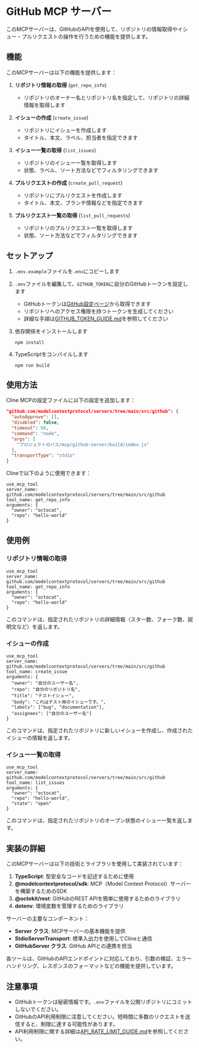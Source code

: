 # GitHub MCP サーバー

このMCPサーバーは、GitHubのAPIを使用して、リポジトリの情報取得やイシュー・プルリクエストの操作を行うための機能を提供します。

## 機能

このMCPサーバーは以下の機能を提供します：

1. **リポジトリ情報の取得** (`get_repo_info`)
   - リポジトリのオーナー名とリポジトリ名を指定して、リポジトリの詳細情報を取得します

2. **イシューの作成** (`create_issue`)
   - リポジトリにイシューを作成します
   - タイトル、本文、ラベル、担当者を指定できます

3. **イシュー一覧の取得** (`list_issues`)
   - リポジトリのイシュー一覧を取得します
   - 状態、ラベル、ソート方法などでフィルタリングできます

4. **プルリクエストの作成** (`create_pull_request`)
   - リポジトリにプルリクエストを作成します
   - タイトル、本文、ブランチ情報などを指定できます

5. **プルリクエスト一覧の取得** (`list_pull_requests`)
   - リポジトリのプルリクエスト一覧を取得します
   - 状態、ソート方法などでフィルタリングできます

## セットアップ

1. `.env.example`ファイルを`.env`にコピーします
2. `.env`ファイルを編集して、`GITHUB_TOKEN`に自分のGitHubトークンを設定します
   - GitHubトークンは[GitHub設定ページ](https://github.com/settings/tokens)から取得できます
   - リポジトリへのアクセス権限を持つトークンを生成してください
   - 詳細な手順は[GITHUB_TOKEN_GUIDE.md](./GITHUB_TOKEN_GUIDE.md)を参照してください

3. 依存関係をインストールします
   ```
   npm install
   ```

4. TypeScriptをコンパイルします
   ```
   npm run build
   ```

## 使用方法

Cline MCPの設定ファイルに以下の設定を追加します：

```json
"github.com/modelcontextprotocol/servers/tree/main/src/github": {
  "autoApprove": [],
  "disabled": false,
  "timeout": 60,
  "command": "node",
  "args": [
    "プロジェクトのパス/mcp/github-server/build/index.js"
  ],
  "transportType": "stdio"
}
```

Clineで以下のように使用できます：

```
use_mcp_tool
server_name: github.com/modelcontextprotocol/servers/tree/main/src/github
tool_name: get_repo_info
arguments: {
  "owner": "octocat",
  "repo": "hello-world"
}
```

## 使用例

### リポジトリ情報の取得

```
use_mcp_tool
server_name: github.com/modelcontextprotocol/servers/tree/main/src/github
tool_name: get_repo_info
arguments: {
  "owner": "octocat",
  "repo": "hello-world"
}
```

このコマンドは、指定されたリポジトリの詳細情報（スター数、フォーク数、説明文など）を返します。

### イシューの作成

```
use_mcp_tool
server_name: github.com/modelcontextprotocol/servers/tree/main/src/github
tool_name: create_issue
arguments: {
  "owner": "自分のユーザー名",
  "repo": "自分のリポジトリ名",
  "title": "テストイシュー",
  "body": "これはテスト用のイシューです。",
  "labels": ["bug", "documentation"],
  "assignees": ["自分のユーザー名"]
}
```

このコマンドは、指定されたリポジトリに新しいイシューを作成し、作成されたイシューの情報を返します。

### イシュー一覧の取得

```
use_mcp_tool
server_name: github.com/modelcontextprotocol/servers/tree/main/src/github
tool_name: list_issues
arguments: {
  "owner": "octocat",
  "repo": "hello-world",
  "state": "open"
}
```

このコマンドは、指定されたリポジトリのオープン状態のイシュー一覧を返します。

## 実装の詳細

このMCPサーバーは以下の技術とライブラリを使用して実装されています：

1. **TypeScript**: 型安全なコードを記述するために使用
2. **@modelcontextprotocol/sdk**: MCP（Model Context Protocol）サーバーを構築するためのSDK
3. **@octokit/rest**: GitHubのREST APIを簡単に使用するためのライブラリ
4. **dotenv**: 環境変数を管理するためのライブラリ

サーバーの主要なコンポーネント：

- **Server クラス**: MCPサーバーの基本機能を提供
- **StdioServerTransport**: 標準入出力を使用してClineと通信
- **GitHubServer クラス**: GitHub APIとの連携を担当

各ツールは、GitHubのAPIエンドポイントに対応しており、引数の検証、エラーハンドリング、レスポンスのフォーマットなどの機能を提供しています。

## 注意事項

- GitHubトークンは秘密情報です。`.env`ファイルを公開リポジトリにコミットしないでください。
- GitHubのAPI利用制限に注意してください。短時間に多数のリクエストを送信すると、制限に達する可能性があります。
- API利用制限に関する詳細は[API_RATE_LIMIT_GUIDE.md](./API_RATE_LIMIT_GUIDE.md)を参照してください。
